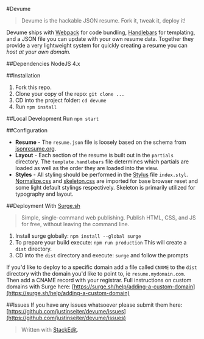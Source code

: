 #Devume

> Devume is the hackable JSON resume. Fork it, tweak it, deploy it!

Devume ships with [Webpack](https://webpack.github.io/) for code bundling, [Handlebars](http://handlebarsjs.com/) for templating, and a JSON file you can update with your own resume data. Together they provide a very lightweight system for quickly creating a resume you can *host at your own domain.*

##Dependencies
NodeJS 4.x

##Installation
 1. Fork this repo.
 2. Clone your copy of the repo: `git clone ...`
 3. CD into the project folder: `cd devume`
 4. Run `npm install`

##Local Development
Run `npm start`

##Configuration

 - **Resume** - The `resume.json` file is loosely based on the schema from [jsonresume.org](http://jsonresume.org).  
 - **Layout** - Each section of the resume is built out in the `partials` directory. The `template.handlebars` file determines which partials are loaded as well as the order they are loaded into the view.
 - **Styles** - All styling should be performed in the [Stylus](http://stylus-lang.com/) file `index.styl`. [Normalize.css](https://necolas.github.io/normalize.css/) and [skeleton.css](http://getskeleton.com) are imported for base browser reset and some light default stylings respectively. Skeleton is primarily utilized for typography and layout.

##Deployment With [Surge.sh](http://surge.sh)

> Simple, single-command web publishing. Publish HTML, CSS, and JS for free, without leaving the command line.

 1. Install surge globally: `npm install --global surge`
 2. To prepare your build execute: `npm run production` This will create a `dist` directory.
 3. CD into the `dist` directory and execute: `surge` and follow the prompts

If you'd like to deploy to a specific domain add a file called `CNAME` to the `dist` directory with the domain you'd like to point to, ie `resume.mydomain.com`. Then add a CNAME record with your registrar. Full instructions on custom domains with Surge here: [https://surge.sh/help/adding-a-custom-domain](https://surge.sh/help/adding-a-custom-domain)

##Issues
If you have any issues whatsoever please submit them here: [https://github.com/justinseiter/devume/issues](https://github.com/justinseiter/devume/issues)


> Written with [StackEdit](https://stackedit.io/).